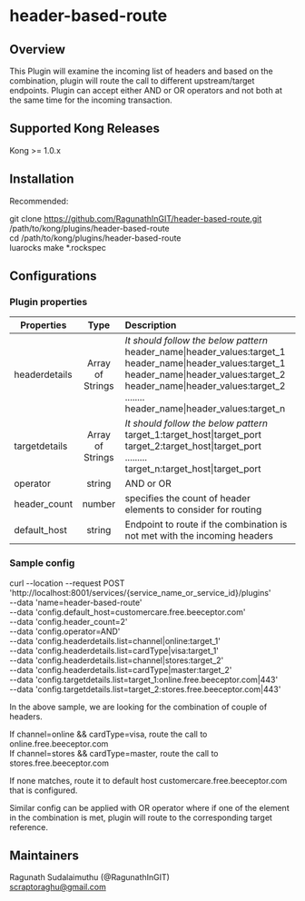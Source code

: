 # header-based-route

## Overview
This Plugin will examine the incoming list of headers and based on the combination, plugin will route the call to different upstream/target endpoints. Plugin can accept either AND or OR operators and not both at the same time for the incoming transaction.


## Supported Kong Releases
Kong >= 1.0.x

## Installation
Recommended:

git clone https://github.com/RagunathInGIT/header-based-route.git /path/to/kong/plugins/header-based-route <br/>
cd /path/to/kong/plugins/header-based-route<br/>
luarocks make *.rockspec

## Configurations
### Plugin properties

| **Properties**        | **Type**          | **Description**  |
| ------------- |:-------------:| :-----|
| headerdetails     | Array of Strings | *It should follow the below pattern* <br/> header_name\|header_values:target_1 <br/> header_name\|header_values:target_1 <br/> header_name\|header_values:target_2 <br/> header_name\|header_values:target_2 <br/> ........ <br/> header_name\|header_values:target_n|
| targetdetails     | Array of Strings      |   *It should follow the below pattern* <br/> target_1:target_host\|target_port <br/> target_2:target_host\|target_port <br/>......... <br/>target_n:target_host\|target_port <br/>
| operator | string      |   AND or OR |
| header_count | number      |   specifies the count of header elements to consider for routing |
| default_host | string      |   Endpoint to route if the combination is not met with the incoming headers |

### Sample config

curl --location --request POST 'http://localhost:8001/services/{service_name_or_service_id}/plugins' \
--data 'name=header-based-route' \
--data 'config.default_host=customercare.free.beeceptor.com' \
--data 'config.header_count=2' \
--data 'config.operator=AND' \
--data 'config.headerdetails.list=channel|online:target_1' \
--data 'config.headerdetails.list=cardType|visa:target_1' \
--data 'config.headerdetails.list=channel|stores:target_2' \
--data 'config.headerdetails.list=cardType|master:target_2' \
--data 'config.targetdetails.list=target_1:online.free.beeceptor.com|443' \
--data 'config.targetdetails.list=target_2:stores.free.beeceptor.com|443'

In the above sample, we are looking for the combination of couple of headers.

If channel=online && cardType=visa, route the call to online.free.beeceptor.com <br/>
If channel=stores && cardType=master, route the call to stores.free.beeceptor.com <br/>

If none matches, route it to default host customercare.free.beeceptor.com that is configured.

Similar config can be applied with OR operator where if one of the element in the combination is met, plugin will route to the corresponding target reference.

## Maintainers

Ragunath Sudalaimuthu (@RagunathInGIT)<br/>
scraptoraghu@gmail.com
